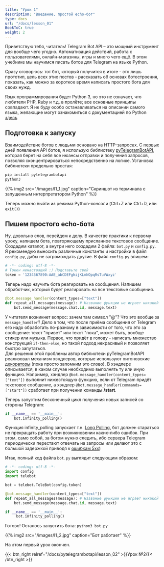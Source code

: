 ```yaml
---
title: "Урок 1"
description: "Введение, простой echo-бот"
type: docs
url: "/docs/lesson_01"
BookToC: true
weight: 2
---
```


Приветствую тебя, читатель! Telegram Bot API – это мощный инструмент для вообще чего угодно. Автоматизация действий, работа с пользователями, онлайн-магазины, игры и много чего ещё. В этом учебнике мы научимся писать ботов для Telegram на языке Python.  

Сразу оговорюсь: тот бот, который получится в итоге - это лишь прототип, цель всех этих постов - рассказать об основах ботостроения, показать, как можно за короткое время написать простого бота для своих нужд.  

Язык программирования будет Python 3, но это не означает, что любители PHP, Ruby и т.д. в пролёте; все основные принципы совпадают. Я не буду особо останавливаться на описании самого языка, желающие могут ознакомиться с документацией по Python [здесь](https://www.python.org/doc/versions/).  

## Подготовка к запуску

Взаимодействие ботов с людьми основано на HTTP-запросах. С первых дней появления API ботов, я использую библиотеку [pyTelegramBotAPI](https://github.com/eternnoir/pyTelegramBotAPI), которая берет на себя все нюансы отправки и получения запросов, позволяя сконцентрироваться непосредственно на логике. Установка библиотеки предельно простая:

```bash
pip install pytelegrambotapi
python3
```

{{% img2 src="/images/l1_1.jpg" caption="Скриншот из терминала с запущенным интерпретатором Python" %}}

Теперь можно выйти из режима Python-консоли (Ctrl+Z или Ctrl+D, или `exit()`)

## Пишем простого echo-бота
Ну, довольно слов, перейдем к делу. В качестве практики к первому уроку, напишем бота, повторяющему присланное текстовое сообщение. Создадим каталог, а внутри него создадим 2 файла: `bot.py` и `config.py`. Я рекомендую выносить различные константы и настройки в файл `config.py`, дабы не загромождать другие. В файл `config.py` впишем:

```python
# -*- coding: utf-8 -*-
# Токен ненастоящий :) Подставьте свой
token = '1234567890:AAE_abCDEFghijKLmNOpqRsTuVWxyz'
```

Теперь надо научить бота реагировать на сообщения. Напишем обработчик, который будет реагировать на все текстовые сообщения.

```python
@bot.message_handler(content_types=["text"])
def repeat_all_messages(message): # Название функции не играет никакой роли
    bot.send_message(message.chat.id, message.text)
```

У читателя возникнет вопрос: зачем там символ "@"? Что это вообще за `message_handler`? Дело в том, что после приёма сообщения от Telegram его надо обработать по-разному в зависимости от того, что это за сообщение: текст "привет" или текст "пока", может быть, вообще стикер или музыка. Первое, что придёт в голову – написать множество конструкций `if-then-else`, но такой подход некрасивый и позволяет быстро запутаться.   
Для решения этой проблемы автор библиотеки pyTelegramBotAPI реализовал механизм хэндлеров, которые используют питоновские [декораторы](https://devpractice.ru/python-lesson-19-decorators) (пока просто запомним это слово). В хэндлере описывается, в каком случае необходимо выполнять ту или иную функцию. Например, хэндлер `@bot.message_handler(content_types=["text"])` выполнит нижестоящую функцию, если от Telegram придёт текстовое сообщение, а хэндлер `@bot.message_handler(commands=["start"])` сработает при получении команды **/start**.

Теперь запустим бесконечный цикл получения новых записей со стороны Telegram:

```python
if __name__ == '__main__':
    bot.infinity_polling()
```

Функция infinity_polling запускает т.н. [Long Polling](http://www.pubnub.com/blog/http-long-polling/), бот должен стараться не прекращать работу при возникновении каких-либо ошибок. При этом, само собой, за ботом нужно следить, ибо сервера Telegram периодически перестают отвечать на запросы или делают это с большой задержкой приводя к [ошибкам 5xx](https://ru.wikipedia.org/wiki/Список_кодов_состояния_HTTP#5xx))

Итак, полный код файла `bot.py` выглядит следующим образом:

```python
# -*- coding: utf-8 -*-
import config
import telebot

bot = telebot.TeleBot(config.token)

@bot.message_handler(content_types=["text"])
def repeat_all_messages(message): # Название функции не играет никакой роли, в принципе
    bot.send_message(message.chat.id, message.text)

if __name__ == '__main__':
     bot.infinity_polling()
```

Готово! Осталось запустить бота: `python3 bot.py`

{{% img2 src="/images/l1_2.jpg" caption="Бот работает" %}}

На этом первый урок окончен.

{{< btn_right relref="/docs/pytelegrambotapi/lesson_02" >}}Урок №2{{< /btn_right >}}
